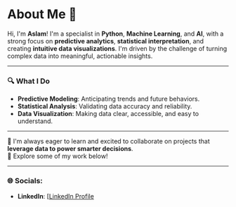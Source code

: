 # **About Me** 👋

Hi, I'm **Aslam**! I'm a specialist in **Python**, **Machine Learning**, and **AI**, with a strong focus on **predictive analytics**, **statistical interpretation**, and creating **intuitive data visualizations**. I'm driven by the challenge of turning complex data into meaningful, actionable insights.

---

### 🔍 What I Do

- **Predictive Modeling**: Anticipating trends and future behaviors.  
- **Statistical Analysis**: Validating data accuracy and reliability.  
- **Data Visualization**: Making data clear, accessible, and easy to understand.

---

🌱 I'm always eager to learn and excited to collaborate on projects that **leverage data to power smarter decisions**.  
📂 Explore some of my work below!


---

### 🌐 Socials:

- **LinkedIn**: [[LinkedIn Profile](https://www.linkedin.com/in/your-linkedin](https://www.linkedin.com/in/azlamayoob/))
